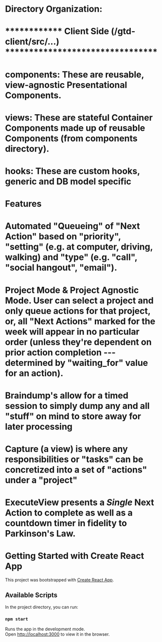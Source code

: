 # Directory Organization:

# ************  Client Side (/gtd-client/src/...) ********************************

# components: These are reusable, view-agnostic Presentational Components. 

# views: These are stateful Container Components made up of reusable Components (from components directory).

# hooks:  These are custom hooks, generic and DB model specific

# Features

# Automated "Queueing" of "Next Action" based on "priority", "setting" (e.g. at computer, driving, walking) and "type" (e.g. "call", "social hangout", "email").

# Project Mode & Project Agnostic Mode. User can select a project and only queue actions for that project, or, all "Next Actions" marked for the week will appear in no particular order (unless they're dependent on prior action completion --- determined by "waiting_for" value for an action).

# Braindump's allow for a timed session to simply dump any and all "stuff" on mind to store away for later processing 

# Capture (a view) is where any responsibilities or "tasks" can be concretized into a set of "actions" under a "project"

# ExecuteView presents a *Single* Next Action to complete as well as a countdown timer in fidelity to Parkinson's Law.


# Getting Started with Create React App

This project was bootstrapped with [Create React App](https://github.com/facebook/create-react-app).

## Available Scripts

In the project directory, you can run:

### `npm start`

Runs the app in the development mode.\
Open [http://localhost:3000](http://localhost:3000) to view it in the browser.

